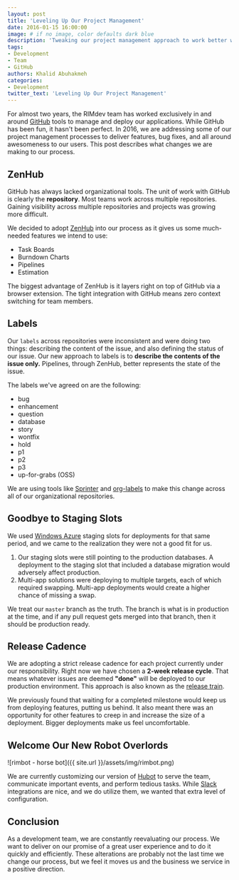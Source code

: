 ```yaml
---
layout: post
title: 'Leveling Up Our Project Management'
date: 2016-01-15 16:00:00
image: # if no image, color defaults dark blue
description: 'Tweaking our project management approach to work better with GitHub'
tags:
- Development
- Team
- GitHub
authors: Khalid Abuhakmeh
categories:
- Development
twitter_text: 'Leveling Up Our Project Management'
---
```


 For almost two years, the RIMdev team has worked exclusively in and around [GitHub](https://github.com) tools to manage and deploy our applications. While GitHub has been fun, it hasn't been perfect. In 2016, we are addressing some of our project management processes to deliver features, bug fixes, and all around awesomeness to our users. This post describes what changes we are making to our process.

## ZenHub

GitHub has always lacked organizational tools. The unit of work with GitHub is clearly the **repository**. Most teams work across multiple repositories. Gaining visibility across multiple repositories and projects was growing more difficult.

We decided to adopt [ZenHub](https://zenhub.io) into our process as it gives us some much-needed features we intend to use: 

- Task Boards
- Burndown Charts
- Pipelines
- Estimation

The biggest advantage of ZenHub is it layers right on top of GitHub via a browser extension. The tight integration with GitHub means zero context switching for team members.

## Labels

Our `labels` across repositories were inconsistent and were doing two things: describing the content of the issue, and also defining the status of our issue. Our new approach to labels is to **describe the contents of the issue only.** Pipelines, through ZenHub, better represents the state of the issue.

The labels we've agreed on are the following:

- bug
- enhancement
- question
- database
- story
- wontfix
- hold
- p1
- p2
- p3
- up-for-grabs (OSS)

We are using tools like [Sprinter](https://libraries.io/npm/sprinter) and [org-labels](https://github.com/repo-utils/org-labels) to make this change across all of our organizational repositories.

## Goodbye to Staging Slots

We used [Windows Azure](http://windowsazure.com) staging slots for deployments for that same period, and we came to the realization they were not a good fit for us.

1. Our staging slots were still pointing to the production databases. A deployment to the staging slot that included a database migration would adversely affect production. 
2. Multi-app solutions were deploying to multiple targets, each of which required swapping. Multi-app deployments would create a higher chance of missing a swap.

We treat our `master` branch as the truth. The branch is what is in production at the time, and if any pull request gets merged into that branch, then it should be production ready.

## Release Cadence

We are adopting a strict release cadence for each project currently under our responsibility. Right now we have chosen a **2-week release cycle**. That means whatever issues are deemed **"done"** will be deployed to our production environment. This approach is also known as the [release train](https://en.wikipedia.org/wiki/Software_release_train).

We previously found that waiting for a completed milestone would keep us from deploying features, putting us behind. It also meant there was an opportunity for other features to creep in and increase the size of a deployment. Bigger deployments make us feel uncomfortable.

## Welcome Our New Robot Overlords

![rimbot - horse bot]({{ site.url }}/assets/img/rimbot.png)

We are currently customizing our version of [Hubot](https://hubot.github.com/) to serve the team, communicate important events, and perform tedious tasks. While [Slack](https://slack.com/) integrations are nice, and we do utilize them, we wanted that extra level of configuration.


## Conclusion

As a development team, we are constantly reevaluating our process. We want to deliver on our promise of a great user experience and to do it quickly and efficiently. These alterations are probably not the last time we change our process, but we feel it moves us and the business we service in a positive direction.